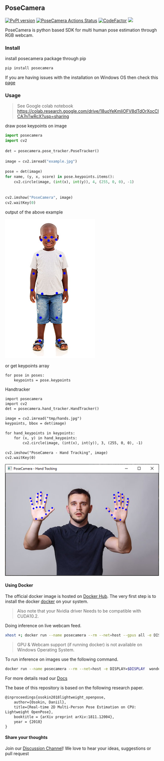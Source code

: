 ## PoseCamera

[![PyPI version](https://badge.fury.io/py/posecamera.svg)](https://badge.fury.io/py/posecamera) [![PoseCamera Actions Status](https://github.com/Wonder-Tree/PoseCamera/workflows/build/badge.svg)](https://github.com/Wonder-Tree/PoseCamera/actions)  [![CodeFactor](https://www.codefactor.io/repository/github/wonder-tree/posecamera/badge)](https://www.codefactor.io/repository/github/wonder-tree/posecamera) [![](https://img.shields.io/badge/-Discussions-<COLOR>.svg)](https://github.com/Wonder-Tree/PoseCamera/discussions)

PoseCamera is python based SDK for multi human pose estimation through RGB webcam.

### Install

install posecamera package through pip

```python
pip install posecamera
```

If you are having issues with the installation on Windows OS then check this [page](https://wonder-tree.github.io/PoseCamera-Docs/#/pages/troubleshooting)

### Usage

> See Google colab notebook https://colab.research.google.com/drive/18uoYeKmliOFV8dTdOrXocClCA7nTwRcX?usp=sharing

draw pose keypoints on image

```python
import posecamera
import cv2

det = posecamera.pose_tracker.PoseTracker()

image = cv2.imread("example.jpg")

pose = det(image)
for name, (y, x, score) in pose.keypoints.items():
    cv2.circle(image, (int(x), int(y)), 4, (255, 0, 0), -1)


cv2.imshow("PoseCamera", image)
cv2.waitKey(0)
```

output of the above example

![](https://raw.githubusercontent.com/Wonder-Tree/PoseCamera/master/tmp/output.png)

 

or get keypoints array

```text
for pose in poses:
    keypoints = pose.keypoints
```

Handtracker

```
import posecamera
import cv2
det = posecamera.hand_tracker.HandTracker()

image = cv2.imread("tmp/hands.jpg")
keypoints, bbox = det(image)

for hand_keypoints in keypoints:
    for (x, y) in hand_keypoints:
        cv2.circle(image, (int(x), int(y)), 3, (255, 0, 0), -1)

cv2.imshow("PoseCamera - Hand Tracking", image)
cv2.waitKey(0)
```

![](https://raw.githubusercontent.com/Wonder-Tree/PoseCamera/master/tmp/handtracker.png)

#### Using Docker

The official docker image is hosted on [Docker Hub](https://hub.docker.com/r/wondertree/posecamera). The very first step is to install the docker [docker](https://docs.docker.com/get-docker/) on your system.

> Also note that your Nvidia driver Needs to be compatible with CUDA10.2.

Doing inference on live webcam feed.

```bash
xhost +; docker run --name posecamera --rm --net=host --gpus all -e DISPLAY=$DISPLAY --device=/dev/video0:/dev/video0 wondertree/posecamera --video=0
```

> GPU & Webcam support \(if running docker\) is not available on Windows Operating System.

To run inference on images use the following command.

```bash
docker run --name posecamera --rm --net=host -e DISPLAY=$DISPLAY  wondertree/posecamera --images ./tmp/female_pose.jpg --cpu
```

For more details read our [Docs](https://wonder-tree.github.io/PoseCamera-Docs/)

The base of this repository is based on the following research paper.

```text
@inproceedings{osokin2018lightweight_openpose,
    author={Osokin, Daniil},
    title={Real-time 2D Multi-Person Pose Estimation on CPU: Lightweight OpenPose},
    booktitle = {arXiv preprint arXiv:1811.12004},
    year = {2018}
}
```

#### Share your thoughts

Join our [Discussion Channel](https://github.com/Wonder-Tree/PoseCamera/discussions)! We love to hear your ideas, suggestions or pull request

